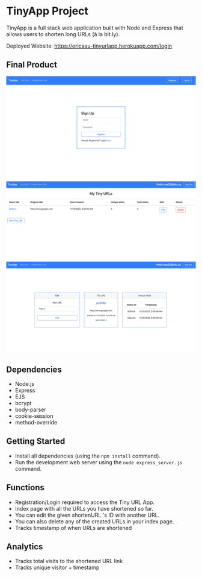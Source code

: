 # TinyApp Project

TinyApp is a full stack web application built with Node and Express that allows users to shorten long URLs (à la bit.ly).

Deployed Website: https://ericasu-tinyurlapp.herokuapp.com/login

## Final Product

!["screenshot of Sign Up Page"](https://github.com/ericasu33/tinyapp/blob/master/docs/signup-page.png?raw=true)
!["screenshot of URL Index Page"](https://github.com/ericasu33/tinyapp/blob/master/docs/urls-page.png?raw=true)
!["screenshot of URL Show Page"](https://github.com/ericasu33/tinyapp/blob/master/docs/url-show-page.png?raw=true)


## Dependencies

- Node.js
- Express
- EJS
- bcrypt
- body-parser
- cookie-session
- method-override

## Getting Started

- Install all dependencies (using the `npm install` command).
- Run the development web server using the `node express_server.js` command.

## Functions
- Registration/Login required to access the Tiny URL App.
- Index page with all the URLs you have shortened so far.
- You can edit the given shortenURL 's ID with another URL.
- You  can also delete any of the created URLs in your index page.
- Tracks timestamp of when URLs are shortened

## Analytics
- Tracks total visits to the shortened URL link
- Tracks unique visitor + timestamp
